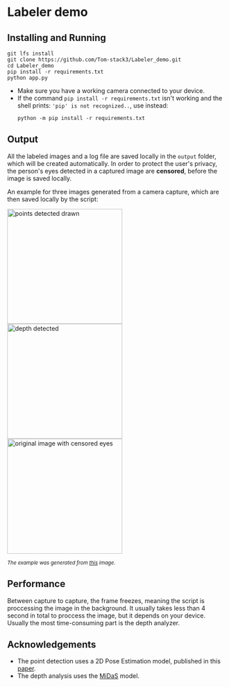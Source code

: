 # Labeler demo
## Installing and Running
```shell
git lfs install
git clone https://github.com/Tom-stack3/Labeler_demo.git
cd Labeler_demo
pip install -r requirements.txt
python app.py
```
- Make sure you have a working camera connected to your device.
- If the command `pip install -r requirements.txt` isn't working and the shell prints: `'pip' is not recognized..`, use instead:
  ```shell
  python -m pip install -r requirements.txt
  ```

## Output
All the labeled images and a log file are saved locally in the `output` folder, which will be created automatically.
In order to protect the user's privacy, the person's eyes detected in a captured image are **censored**, before the image is saved locally.

An example for three images generated from a camera capture, which are then saved locally by the script:

<img alt="points detected drawn" src="https://user-images.githubusercontent.com/76645845/131883453-54ada672-ac1e-4da4-9ea9-47ae5e9dc893.jpg" height="265">
<img alt="depth detected" src="https://user-images.githubusercontent.com/76645845/135473811-0c293fdd-b76e-4493-8fa6-d84e5baeaade.jpg" height="265">
<img alt="original image with censored eyes" src="https://user-images.githubusercontent.com/76645845/135473882-9bcda4d3-2045-4ca9-ac99-f7b04ac103a0.jpg" height="265">

<sup>*The example was generated from [this](http://cdn9.dissolve.com/p/D18_240_012/D18_240_012_0004_600.jpg) image.*</sup>

## Performance
Between capture to capture, the frame freezes, meaning the script is proccessing the image in the background. It usually takes less than 4 second in total to proccess the image, but it depends on your device. Usually the most time-consuming part is the depth analyzer.

## Acknowledgements
- The point detection uses a 2D Pose Estimation model, published in this [paper](https://arxiv.org/pdf/1611.08050.pdf).
- The depth analysis uses the [MiDaS](https://github.com/isl-org/MiDaS) model.
